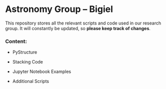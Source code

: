 # Astronomy Group – Bigiel

This repository stores all the relevant scripts and code used in our research
group. It will constantly be updated, so **please keep track of changes**.

### Content:

* PyStructure

* Stacking Code

* Jupyter Notebook Examples

* Additional Scripts
